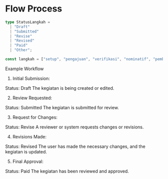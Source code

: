 # Flow Process

```ts
type StatusLangkah =
  | "Draft"
  | "Submitted"
  | "Revise"
  | "Revised"
  | "Paid"
  | "Other";

const langkah = ["setup", "pengajuan", "verifikasi", "nominatif", "pembayaran"];
```

Example Workflow

1. Initial Submission:

Status: Draft
The kegiatan is being created or edited.

2. Review Requested:

Status: Submitted
The kegiatan is submitted for review.

3. Request for Changes:

Status: Revise
A reviewer or system requests changes or revisions.

4. Revisions Made:

Status: Revised
The user has made the necessary changes, and the kegiatan is updated.

5. Final Approval:

Status: Paid
The kegiatan has been reviewed and approved.
